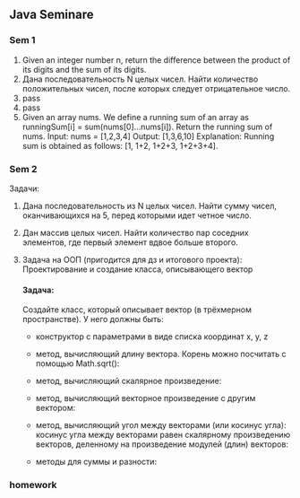 ## Java Seminare

### Sem 1
1. Given an integer number n, return the difference between the product of its digits and the sum of its digits.
2. Дана последовательность N целых чисел. Найти количество положительных чисел, после которых следует отрицательное число.
3. pass
4. pass
5. Given an array nums. We define a running sum of an array as runningSum[i] = sum(nums[0]…nums[i]).
   Return the running sum of nums.
   Input: nums = [1,2,3,4]
   Output: [1,3,6,10]
   Explanation: Running sum is obtained as follows: [1, 1+2, 1+2+3, 1+2+3+4].

### Sem 2
Задачи:
1) Дана последовательность из N целых чисел. Найти сумму чисел, оканчивающихся
   на 5, перед которыми идет четное число.
2) Дан массив целых чисел. Найти количество пар соседних элементов, где первый
   элемент вдвое больше второго.
3) Задача на ООП (пригодится для дз и итогового проекта):
Проектирование и создание класса, описывающего вектор

   #### Задача:

   Создайте класс, который описывает вектор (в трёхмерном пространстве).
   У него должны быть:
   
   * конструктор с параметрами в виде списка координат x, y, z
   
   * метод, вычисляющий длину вектора. Корень можно посчитать с помощью
   Math.sqrt():
   
   * метод, вычисляющий скалярное произведение:
   
   * метод, вычисляющий векторное произведение с другим вектором:
   
   * метод, вычисляющий угол между векторами (или косинус угла): косинус угла
   между векторами равен скалярному произведению векторов, деленному на
   произведение модулей (длин) векторов:
   
   * методы для суммы и разности:

### homework
